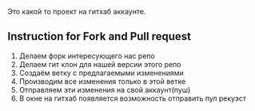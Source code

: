 Это какой то проект на гитхаб аккаунте.

## Instruction for Fork and Pull request
1. Делаем форк интересующего нас репо
2. Делаем гит клон для нашей версии этого репо
3. Создаём ветку с предлагаемыми изменениями
4. Производим все изменения только в этой ветке
5. Отправляем эти изменения на свой аккаунт(пуш)
6. В окне на гитхаб появляется возможность отправить пул рекуэст